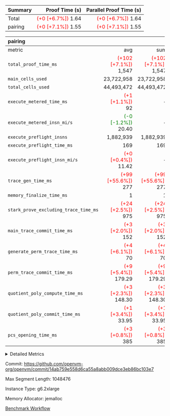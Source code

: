 | Summary | Proof Time (s) | Parallel Proof Time (s) |
|:---|---:|---:|
| Total | <span style='color: red'>(+0 [+6.7%])</span> 1.64 | <span style='color: red'>(+0 [+6.7%])</span> 1.64 |
| pairing | <span style='color: red'>(+0 [+7.1%])</span> 1.55 | <span style='color: red'>(+0 [+7.1%])</span> 1.55 |


| pairing |||||
|:---|---:|---:|---:|---:|
|metric|avg|sum|max|min|
| `total_proof_time_ms ` | <span style='color: red'>(+102 [+7.1%])</span> 1,547 | <span style='color: red'>(+102 [+7.1%])</span> 1,547 | <span style='color: red'>(+102 [+7.1%])</span> 1,547 | <span style='color: red'>(+102 [+7.1%])</span> 1,547 |
| `main_cells_used     ` |  23,722,958 |  23,722,958 |  23,722,958 |  23,722,958 |
| `total_cells_used    ` |  44,493,472 |  44,493,472 |  44,493,472 |  44,493,472 |
| `execute_metered_time_ms` | <span style='color: red'>(+1 [+1.1%])</span> 92 | -          | -          | -          |
| `execute_metered_insn_mi/s` | <span style='color: green'>(-0 [-1.2%])</span> 20.40 | -          | <span style='color: green'>(-0 [-1.2%])</span> 20.40 | <span style='color: green'>(-0 [-1.2%])</span> 20.40 |
| `execute_preflight_insns` |  1,882,939 |  1,882,939 |  1,882,939 |  1,882,939 |
| `execute_preflight_time_ms` |  169 |  169 |  169 |  169 |
| `execute_preflight_insn_mi/s` | <span style='color: red'>(+0 [+0.4%])</span> 11.42 | -          | <span style='color: red'>(+0 [+0.4%])</span> 11.42 | <span style='color: red'>(+0 [+0.4%])</span> 11.42 |
| `trace_gen_time_ms   ` | <span style='color: red'>(+99 [+55.6%])</span> 277 | <span style='color: red'>(+99 [+55.6%])</span> 277 | <span style='color: red'>(+99 [+55.6%])</span> 277 | <span style='color: red'>(+99 [+55.6%])</span> 277 |
| `memory_finalize_time_ms` |  1 |  1 |  1 |  1 |
| `stark_prove_excluding_trace_time_ms` | <span style='color: red'>(+24 [+2.5%])</span> 975 | <span style='color: red'>(+24 [+2.5%])</span> 975 | <span style='color: red'>(+24 [+2.5%])</span> 975 | <span style='color: red'>(+24 [+2.5%])</span> 975 |
| `main_trace_commit_time_ms` | <span style='color: red'>(+3 [+2.0%])</span> 152 | <span style='color: red'>(+3 [+2.0%])</span> 152 | <span style='color: red'>(+3 [+2.0%])</span> 152 | <span style='color: red'>(+3 [+2.0%])</span> 152 |
| `generate_perm_trace_time_ms` | <span style='color: red'>(+4 [+6.1%])</span> 70 | <span style='color: red'>(+4 [+6.1%])</span> 70 | <span style='color: red'>(+4 [+6.1%])</span> 70 | <span style='color: red'>(+4 [+6.1%])</span> 70 |
| `perm_trace_commit_time_ms` | <span style='color: red'>(+9 [+5.4%])</span> 179.29 | <span style='color: red'>(+9 [+5.4%])</span> 179.29 | <span style='color: red'>(+9 [+5.4%])</span> 179.29 | <span style='color: red'>(+9 [+5.4%])</span> 179.29 |
| `quotient_poly_compute_time_ms` | <span style='color: red'>(+3 [+2.3%])</span> 148.30 | <span style='color: red'>(+3 [+2.3%])</span> 148.30 | <span style='color: red'>(+3 [+2.3%])</span> 148.30 | <span style='color: red'>(+3 [+2.3%])</span> 148.30 |
| `quotient_poly_commit_time_ms` | <span style='color: red'>(+1 [+3.4%])</span> 33.95 | <span style='color: red'>(+1 [+3.4%])</span> 33.95 | <span style='color: red'>(+1 [+3.4%])</span> 33.95 | <span style='color: red'>(+1 [+3.4%])</span> 33.95 |
| `pcs_opening_time_ms ` | <span style='color: red'>(+3 [+0.8%])</span> 385 | <span style='color: red'>(+3 [+0.8%])</span> 385 | <span style='color: red'>(+3 [+0.8%])</span> 385 | <span style='color: red'>(+3 [+0.8%])</span> 385 |



<details>
<summary>Detailed Metrics</summary>

|  | memory_to_vec_partition_time_ms | keygen_time_ms | app proof_time_ms |
| --- | --- | --- |
|  | 58 | 878 | 1,802 | 

| group | prove_segment_time_ms | memory_to_vec_partition_time_ms | fri.log_blowup | execute_metered_time_ms | execute_metered_insns | execute_metered_insn_mi/s | compute_user_public_values_proof_time_ms |
| --- | --- | --- | --- | --- | --- | --- | --- |
| pairing | 1,547 | 40 | 1 | 92 | 1,882,939 | 20.40 | 148 | 

| group | air_name | quotient_deg | interactions | constraints |
| --- | --- | --- | --- | --- |
| pairing | AccessAdapterAir<16> | 2 | 5 | 12 | 
| pairing | AccessAdapterAir<2> | 2 | 5 | 12 | 
| pairing | AccessAdapterAir<32> | 2 | 5 | 12 | 
| pairing | AccessAdapterAir<4> | 2 | 5 | 12 | 
| pairing | AccessAdapterAir<8> | 2 | 5 | 12 | 
| pairing | BitwiseOperationLookupAir<8> | 2 | 2 | 4 | 
| pairing | MemoryMerkleAir<8> | 2 | 4 | 39 | 
| pairing | PersistentBoundaryAir<8> | 2 | 3 | 7 | 
| pairing | PhantomAir | 2 | 3 | 5 | 
| pairing | Poseidon2PeripheryAir<BabyBearParameters>, 1> | 2 | 1 | 286 | 
| pairing | ProgramAir | 1 | 1 | 4 | 
| pairing | RangeTupleCheckerAir<2> | 1 | 1 | 4 | 
| pairing | Rv32HintStoreAir | 2 | 18 | 28 | 
| pairing | VariableRangeCheckerAir | 1 | 1 | 4 | 
| pairing | VmAirWrapper<Rv32BaseAluAdapterAir, BaseAluCoreAir<4, 8> | 2 | 20 | 37 | 
| pairing | VmAirWrapper<Rv32BaseAluAdapterAir, LessThanCoreAir<4, 8> | 2 | 18 | 40 | 
| pairing | VmAirWrapper<Rv32BaseAluAdapterAir, ShiftCoreAir<4, 8> | 2 | 24 | 91 | 
| pairing | VmAirWrapper<Rv32BranchAdapterAir, BranchEqualCoreAir<4> | 2 | 11 | 20 | 
| pairing | VmAirWrapper<Rv32BranchAdapterAir, BranchLessThanCoreAir<4, 8> | 2 | 13 | 35 | 
| pairing | VmAirWrapper<Rv32CondRdWriteAdapterAir, Rv32JalLuiCoreAir> | 2 | 10 | 18 | 
| pairing | VmAirWrapper<Rv32IsEqualModAdapterAir<2, 1, 32, 32>, ModularIsEqualCoreAir<32, 4, 8> | 2 | 25 | 225 | 
| pairing | VmAirWrapper<Rv32JalrAdapterAir, Rv32JalrCoreAir> | 2 | 16 | 20 | 
| pairing | VmAirWrapper<Rv32LoadStoreAdapterAir, LoadSignExtendCoreAir<4, 8> | 2 | 18 | 33 | 
| pairing | VmAirWrapper<Rv32LoadStoreAdapterAir, LoadStoreCoreAir<4> | 2 | 17 | 40 | 
| pairing | VmAirWrapper<Rv32MultAdapterAir, DivRemCoreAir<4, 8> | 2 | 25 | 84 | 
| pairing | VmAirWrapper<Rv32MultAdapterAir, MulHCoreAir<4, 8> | 2 | 24 | 31 | 
| pairing | VmAirWrapper<Rv32MultAdapterAir, MultiplicationCoreAir<4, 8> | 2 | 19 | 19 | 
| pairing | VmAirWrapper<Rv32RdWriteAdapterAir, Rv32AuipcCoreAir> | 2 | 12 | 14 | 
| pairing | VmAirWrapper<Rv32VecHeapAdapterAir<1, 2, 2, 32, 32>, FieldExpressionCoreAir> | 2 | 415 | 480 | 
| pairing | VmAirWrapper<Rv32VecHeapAdapterAir<2, 1, 1, 32, 32>, FieldExpressionCoreAir> | 2 | 158 | 190 | 
| pairing | VmAirWrapper<Rv32VecHeapAdapterAir<2, 2, 2, 32, 32>, FieldExpressionCoreAir> | 2 | 428 | 457 | 
| pairing | VmConnectorAir | 2 | 5 | 11 | 

| group | air_name | segment | rows | prep_cols | perm_cols | main_cols | cells |
| --- | --- | --- | --- | --- | --- | --- | --- |
| pairing | AccessAdapterAir<16> | 0 | 262,144 |  | 16 | 25 | 10,747,904 | 
| pairing | AccessAdapterAir<32> | 0 | 131,072 |  | 16 | 41 | 7,471,104 | 
| pairing | AccessAdapterAir<8> | 0 | 524,288 |  | 16 | 17 | 17,301,504 | 
| pairing | BitwiseOperationLookupAir<8> | 0 | 65,536 | 3 | 8 | 2 | 655,360 | 
| pairing | MemoryMerkleAir<8> | 0 | 32,768 |  | 16 | 32 | 1,572,864 | 
| pairing | PersistentBoundaryAir<8> | 0 | 32,768 |  | 12 | 20 | 1,048,576 | 
| pairing | PhantomAir | 0 | 1 |  | 12 | 6 | 18 | 
| pairing | Poseidon2PeripheryAir<BabyBearParameters>, 1> | 0 | 32,768 |  | 8 | 300 | 10,092,544 | 
| pairing | ProgramAir | 0 | 32,768 |  | 8 | 10 | 589,824 | 
| pairing | RangeTupleCheckerAir<2> | 0 | 524,288 | 2 | 8 | 1 | 4,718,592 | 
| pairing | Rv32HintStoreAir | 0 | 256 |  | 44 | 32 | 19,456 | 
| pairing | VariableRangeCheckerAir | 0 | 262,144 | 2 | 8 | 1 | 2,359,296 | 
| pairing | VmAirWrapper<Rv32BaseAluAdapterAir, BaseAluCoreAir<4, 8> | 0 | 1,048,576 |  | 52 | 36 | 92,274,688 | 
| pairing | VmAirWrapper<Rv32BaseAluAdapterAir, LessThanCoreAir<4, 8> | 0 | 65,536 |  | 40 | 37 | 5,046,272 | 
| pairing | VmAirWrapper<Rv32BaseAluAdapterAir, ShiftCoreAir<4, 8> | 0 | 2,048 |  | 52 | 53 | 215,040 | 
| pairing | VmAirWrapper<Rv32BranchAdapterAir, BranchEqualCoreAir<4> | 0 | 262,144 |  | 28 | 26 | 14,155,776 | 
| pairing | VmAirWrapper<Rv32BranchAdapterAir, BranchLessThanCoreAir<4, 8> | 0 | 131,072 |  | 32 | 32 | 8,388,608 | 
| pairing | VmAirWrapper<Rv32CondRdWriteAdapterAir, Rv32JalLuiCoreAir> | 0 | 8,192 |  | 28 | 18 | 376,832 | 
| pairing | VmAirWrapper<Rv32IsEqualModAdapterAir<2, 1, 32, 32>, ModularIsEqualCoreAir<32, 4, 8> | 0 | 32 |  | 56 | 166 | 7,104 | 
| pairing | VmAirWrapper<Rv32JalrAdapterAir, Rv32JalrCoreAir> | 0 | 65,536 |  | 36 | 28 | 4,194,304 | 
| pairing | VmAirWrapper<Rv32LoadStoreAdapterAir, LoadStoreCoreAir<4> | 0 | 1,048,576 |  | 52 | 41 | 97,517,568 | 
| pairing | VmAirWrapper<Rv32MultAdapterAir, MulHCoreAir<4, 8> | 0 | 256 |  | 72 | 39 | 28,416 | 
| pairing | VmAirWrapper<Rv32MultAdapterAir, MultiplicationCoreAir<4, 8> | 0 | 512 |  | 52 | 31 | 42,496 | 
| pairing | VmAirWrapper<Rv32RdWriteAdapterAir, Rv32AuipcCoreAir> | 0 | 32,768 |  | 28 | 20 | 1,572,864 | 
| pairing | VmAirWrapper<Rv32VecHeapAdapterAir<2, 1, 1, 32, 32>, FieldExpressionCoreAir> | 0 | 1,024 |  | 320 | 263 | 596,992 | 
| pairing | VmAirWrapper<Rv32VecHeapAdapterAir<2, 2, 2, 32, 32>, FieldExpressionCoreAir> | 0 | 16,384 |  | 604 | 497 | 18,038,784 | 
| pairing | VmConnectorAir | 0 | 2 | 1 | 16 | 5 | 42 | 

| group | segment | trace_gen_time_ms | total_proof_time_ms | total_cells_used | total_cells | system_trace_gen_time_ms | stark_prove_excluding_trace_time_ms | single_trace_gen_time_ms | quotient_poly_compute_time_ms | quotient_poly_commit_time_ms | query phase_time_ms | perm_trace_commit_time_ms | pcs_opening_time_ms | partially_prove_time_ms | open_time_ms | memory_finalize_time_ms | main_trace_commit_time_ms | main_cells_used | generate_perm_trace_time_ms | execute_preflight_time_ms | execute_preflight_insns | execute_preflight_insn_mi/s | evaluate matrix_time_ms | eval_and_commit_quotient_time_ms | build fri inputs_time_ms | OpeningProverGpu::open_time_ms |
| --- | --- | --- | --- | --- | --- | --- | --- | --- | --- | --- | --- | --- | --- | --- | --- | --- | --- | --- | --- | --- | --- | --- | --- | --- | --- | --- |
| pairing | 0 | 277 | 1,547 | 44,493,472 | 304,931,516 | 277 | 975 | 0 | 148.30 | 33.95 | 7 | 179.29 | 385 | 253 | 385 | 1 | 152 | 23,722,958 | 70 | 169 | 1,882,939 | 11.42 | 37 | 183 | 3 | 385 | 

| group | segment | trace_height_constraint | weighted_sum | threshold |
| --- | --- | --- | --- | --- |
| pairing | 0 | 0 | 5,382,342 | 2,013,265,921 | 
| pairing | 0 | 1 | 18,152,512 | 2,013,265,921 | 
| pairing | 0 | 2 | 2,691,171 | 2,013,265,921 | 
| pairing | 0 | 3 | 25,000,068 | 2,013,265,921 | 
| pairing | 0 | 4 | 131,072 | 2,013,265,921 | 
| pairing | 0 | 5 | 65,536 | 2,013,265,921 | 
| pairing | 0 | 6 | 6,016,192 | 2,013,265,921 | 
| pairing | 0 | 7 | 4,096 | 2,013,265,921 | 
| pairing | 0 | 8 | 58,426,029 | 2,013,265,921 | 

</details>


Commit: https://github.com/openvm-org/openvm/commit/14ab759e558d6ca55a8abb009dce3eb86bc103e7

Max Segment Length: 1048476

Instance Type: g6.2xlarge

Memory Allocator: jemalloc

[Benchmark Workflow](https://github.com/openvm-org/openvm/actions/runs/17678222234)

